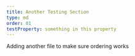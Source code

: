 ```yaml
---
title: Another Testing Section
type: md
order: 01
testProperty: something in this property
---
```


Adding another file to make sure ordering works
